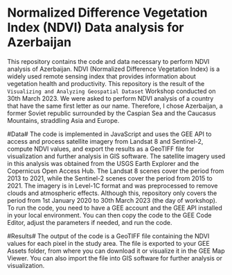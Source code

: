 # Normalized Difference Vegetation Index (NDVI) Data analysis for Azerbaijan

This repository contains the code and data necessary to perform NDVI analysis of Azerbaijan. NDVI (Normalized Difference Vegetation Index) is a widely used remote sensing index that provides information about vegetation health and productivity. 
This repository is the result of the `Visualizing and Analyzing Geospatial Dataset` Workshop conducted on 30th March 2023. We were asked to perform NDVI analysis of a country that have the same first letter as our name. Therefore, I chose Azerbaijan, a former Soviet republic surrounded by the Caspian Sea and the Caucasus Mountains, straddling Asia and Europe. 

#Data#
The code is implemented in JavaScript and uses the GEE API to access and process satellite imagery from Landsat 8 and Sentinel-2, compute NDVI values, and export the results as a GeoTIFF file for visualization and further analysis in GIS software. The satellite imagery used in this analysis was obtained from the USGS Earth Explorer and the Copernicus Open Access Hub. The Landsat 8 scenes cover the period from 2013 to 2021, while the Sentinel-2 scenes cover the period from 2015 to 2021. The imagery is in Level-1C format and was preprocessed to remove clouds and atmospheric effects. Although this, repository only covers the period from 1st January 2020 to 30th March 2023 (the day of workshop). 
To run the code, you need to have a GEE account and the GEE API installed in your local environment. You can then copy the code to the GEE Code Editor, adjust the parameters if needed, and run the code.

#Results#
The output of the code is a GeoTIFF file containing the NDVI values for each pixel in the study area. The file is exported to your GEE Assets folder, from where you can download it or visualize it in the GEE Map Viewer. You can also import the file into GIS software for further analysis or visualization.

